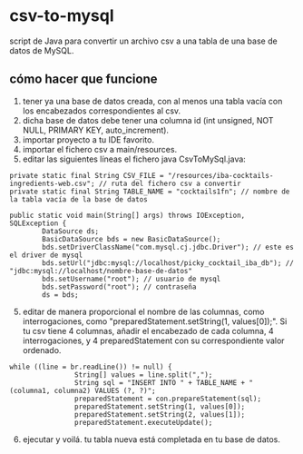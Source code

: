 # csv-to-mysql
script de Java para convertir un archivo csv a una tabla de una base de datos de MySQL.

## cómo hacer que funcione
1. tener ya una base de datos creada, con al menos una tabla vacía con los encabezados correspondientes al csv.
2. dicha base de datos debe tener una columna id (int unsigned, NOT NULL, PRIMARY KEY, auto_increment).
3. importar proyecto a tu IDE favorito.
4. importar el fichero csv a main/resources.
5. editar las siguientes líneas el fichero java CsvToMySql.java:
```
private static final String CSV_FILE = "/resources/iba-cocktails-ingredients-web.csv"; // ruta del fichero csv a convertir
private static final String TABLE_NAME = "cocktails1fn"; // nombre de la tabla vacía de la base de datos
```
```
public static void main(String[] args) throws IOException, SQLException {
		DataSource ds;
		BasicDataSource bds = new BasicDataSource();
		bds.setDriverClassName("com.mysql.cj.jdbc.Driver");	// este es el driver de mysql
		bds.setUrl("jdbc:mysql://localhost/picky_cocktail_iba_db"); // "jdbc:mysql://localhost/nombre-base-de-datos"
		bds.setUsername("root"); // usuario de mysql
		bds.setPassword("root"); // contraseña
		ds = bds;
```
5. editar de manera proporcional el nombre de las columnas, como interrogaciones, como "preparedStatement.setString(1, values[0]);".
	Si tu csv tiene 4 columnas, añadir el encabezado de cada columna, 4 interrogaciones, y 4 preparedStatement con su correspondiente valor ordenado.
```
while ((line = br.readLine()) != null) {
				String[] values = line.split(",");
				String sql = "INSERT INTO " + TABLE_NAME + " (columna1, columna2) VALUES (?, ?)";
				preparedStatement = con.prepareStatement(sql);
				preparedStatement.setString(1, values[0]);
				preparedStatement.setString(2, values[1]);
				preparedStatement.executeUpdate();
```
6. ejecutar y voilá. tu tabla nueva está completada en tu base de datos.
